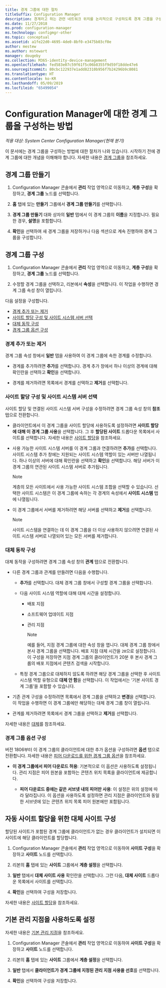 ```yaml
---
title: 경계 그룹에 대한 절차
titleSuffix: Configuration Manager
description: 경계라고 하는 관련 네트워크 위치를 논리적으로 구성하도록 경계 그룹을 구성합니다.
ms.date: 11/27/2018
ms.prod: configuration-manager
ms.technology: configmgr-other
ms.topic: conceptual
ms.assetid: a1fe22d0-4695-4de0-8bf0-e3475b03cf0e
author: mestew
ms.author: mstewart
manager: dougeby
ms.collection: M365-identity-device-management
ms.openlocfilehash: fed583e07c59f61f5c06b8355f9d59f18dde47e6
ms.sourcegitcommit: 80cbc122937e1add82310b956f7b24296b9c8081
ms.translationtype: HT
ms.contentlocale: ko-KR
ms.lasthandoff: 05/09/2019
ms.locfileid: "65499054"
---
```

# <a name="how-to-configure-boundary-groups-for-configuration-manager"></a>Configuration Manager에 대한 경계 그룹을 구성하는 방법

*적용 대상: System Center Configuration Manager(현재 분기)*

이 문서에는 경계 그룹을 구성하는 방법에 대한 절차가 나와 있습니다. 시작하기 전에 경계 그룹에 대한 개념을 이해해야 합니다. 자세한 내용은 [경계 그룹](/sccm/core/servers/deploy/configure/boundary-groups)을 참조하세요.



## <a name="bkmk_create"></a> 경계 그룹 만들기  

1.  Configuration Manager 콘솔에서 **관리** 작업 영역으로 이동하고, **계층 구성**을 확장하고, **경계 그룹** 노드를 선택합니다.  

2.  **홈** 탭에 있는 **만들기** 그룹에서 **경계 그룹 만들기**를 선택합니다.  

3.  **경계 그룹 만들기** 대화 상자의 **일반** 탭에서 이 경계 그룹의 **이름**을 지정합니다. 필요한 경우, **설명**을 포함합니다.  

4.  **확인**을 선택하여 새 경계 그룹을 저장하거나 다음 섹션으로 계속 진행하여 경계 그룹을 구성합니다.  


## <a name="bkmk_config"></a> 경계 그룹 구성  

1.  Configuration Manager 콘솔에서 **관리** 작업 영역으로 이동하고, **계층 구성**을 확장하고, **경계 그룹** 노드를 선택합니다.  

2.  수정할 경계 그룹을 선택하고, 리본에서 **속성**을 선택합니다. 이 작업을 수행하면 경계 그룹 속성 창이 열립니다.  

다음 설정을 구성합니다.  
- [경계 추가 또는 제거](#bkmk_add)  
- [사이트 할당 구성 및 사이트 시스템 서버 선택](#bkmk_references)  
- [대체 동작 구성](#bkmk_bg-fallback)  
- [경계 그룹 옵션 구성](#bkmk_options)  


### <a name="bkmk_add"></a> 경계 추가 또는 제거

경계 그룹 속성 창에서 **일반** 탭을 사용하여 이 경계 그룹에 속한 경계를 수정합니다.  

- 경계를 추가하려면 **추가**를 선택합니다. 경계 추가 창에서 하나 이상의 경계에 대해 확인란을 선택하고 **확인**을 선택합니다.  

- 경계를 제거하려면 목록에서 경계를 선택하고 **제거**를 선택합니다.  


### <a name="bkmk_references"></a> 사이트 할당 구성 및 사이트 시스템 서버 선택

사이트 할당 및 연결된 사이트 시스템 서버 구성을 수정하려면 경계 그룹 속성 창의 **참조** 탭으로 전환합니다.  

- 클라이언트에서 이 경계 그룹을 사이트 할당에 사용하도록 설정하려면 **사이트 할당에 대해 이 경계 그룹 사용**을 선택합니다. 그 후 **할당된 사이트** 드롭다운 목록에서 사이트를 선택합니다. 자세한 내용은 [사이트 할당](/sccm/core/servers/deploy/configure/boundary-groups#site-assignment)을 참조하세요.  

- 사용 가능한 사이트 시스템 서버를 이 경계 그룹과 연결하려면 **추가**를 선택합니다. 사이트 시스템 추가 창에는 지원되는 사이트 시스템 역할이 있는 서버만 나열됩니다. 하나 이상의 서버에 대해 확인란을 선택하고 **확인**을 선택합니다. 해당 서버가 이 경계 그룹의 연관된 사이트 시스템 서버로 추가됩니다.  

    > [!NOTE]  
    >  계층의 모든 사이트에서 사용 가능한 사이트 시스템 조합을 선택할 수 있습니다. 선택한 사이트 시스템은 이 경계 그룹에 속하는 각 경계의 속성에서 **사이트 시스템** 탭에 나열됩니다.  

- 이 경계 그룹에서 서버를 제거하려면 해당 서버를 선택하고 **제거**를 선택합니다.  

    > [!NOTE]  
    >  사이트 시스템을 연결하는 데 이 경계 그룹을 더 이상 사용하지 않으려면 연결된 사이트 시스템 서버로 나열되어 있는 모든 서버를 제거합니다.  


### <a name="bkmk_bg-fallback"></a> 대체 동작 구성

대체 동작을 구성하려면 경계 그룹 속성 창의 **관계** 탭으로 전환합니다.  

- 다른 경계 그룹과 관계를 만들려면 다음을 수행합니다.  

  - **추가**를 선택합니다. 대체 경계 그룹 창에서 구성할 경계 그룹을 선택합니다.  

  - 다음 사이트 시스템 역할에 대해 대체 시간을 설정합니다.  
    - 배포 지점  
    - 소프트웨어 업데이트 지점  
    - 관리 지점  

      > [!Note]  
      > 예를 들어, 지점 경계 그룹에 대한 속성 창을 엽니다. 대체 경계 그룹 창에서 본사 경계 그룹을 선택합니다. 배포 지점 대체 시간을 `20`으로 설정합니다. 이 구성을 저장하면 지점 경계 그룹의 클라이언트가 20분 후 본사 경계 그룹의 배포 지점에서 콘텐츠 검색을 시작합니다.  

  - 특정 경계 그룹으로 대체하지 않도록 하려면 해당 경계 그룹을 선택한 후 사이트 시스템 역할 유형으로 **대체 안 함**을 선택합니다. 이 작업에서는 ‘기본 사이트 경계 그룹’을 포함할 수 있습니다.  

- 기존 관계 구성을 수정하려면 목록에서 경계 그룹을 선택하고 **변경**을 선택합니다. 이 작업을 수행하면 이 경계 그룹에만 해당하는 대체 경계 그룹 창이 열립니다.  
 
- 관계를 제거하려면 목록에서 경계 그룹을 선택하고 **제거**를 선택합니다.  

자세한 내용은 [대체](/sccm/core/servers/deploy/configure/boundary-groups#fallback)를 참조하세요. 


### <a name="bkmk_options"></a> 경계 그룹 옵션 구성
<!--1356193-->
버전 1806부터 이 경계 그룹의 클라이언트에 대한 추가 옵션을 구성하려면 **옵션** 탭으로 전환합니다. 자세한 내용은 [피어 다운로드를 위한 경계 그룹 옵션](/sccm/core/servers/deploy/configure/boundary-groups#bkmk_bgoptions)을 참조하세요.

- **이 경계 그룹에서 피어 다운로드 허용**: 기본적으로 이 옵션은 사용하도록 설정됩니다. 관리 지점은 피어 원본을 포함하는 콘텐츠 위치 목록을 클라이언트에 제공합니다.  

    - **피어 다운로드 중에는 같은 서브넷 내의 피어만 사용**: 이 설정은 위의 설정에 따라 달라집니다. 이 옵션을 사용하도록 설정하면 관리 지점은 클라이언트와 동일한 서브넷에 있는 콘텐츠 위치 목록 피어 원본에만 포함됩니다.  


## <a name="bkmk_site-fallback"></a> 자동 사이트 할당을 위한 대체 사이트 구성  

할당된 사이트가 포함된 경계 그룹에 클라이언트가 없는 경우 클라이언트가 설치되면 이 사이트에 해당 클라이언트를 할당합니다.

1.  Configuration Manager 콘솔에서 **관리** 작업 영역으로 이동하여 **사이트 구성**을 확장하고 **사이트** 노드를 선택합니다.  

2.  리본의 **홈** 탭에 있는 **사이트** 그룹에서 **계층 설정**을 선택합니다.  

3.  **일반** 탭에서 **대체 사이트 사용** 확인란을 선택합니다. 그런 다음, **대체 사이트** 드롭다운 목록에서 사이트를 선택합니다.  

4.  **확인**을 선택하여 구성을 저장합니다.  

자세한 내용은 [사이트 할당](/sccm/core/servers/deploy/configure/boundary-groups#site-assignment)을 참조하세요.


## <a name="bkmk_proc-prefer"></a> 기본 관리 지점을 사용하도록 설정  

자세한 내용은 [기본 관리 지점](/sccm/core/servers/deploy/configure/boundary-groups#bkmk_preferred)을 참조하세요.

1.  Configuration Manager 콘솔에서 **관리** 작업 영역으로 이동하여 **사이트 구성**을 확장하고 **사이트** 노드를 선택합니다.  

2. 리본의 **홈** 탭에 있는 **사이트** 그룹에서 **계층 설정**을 선택합니다.  

3. **일반** 탭에서 **클라이언트가 경계 그룹에 지정된 관리 지점 사용을 선호**를 선택합니다.  

4. **확인**을 선택하여 구성을 저장합니다.  


